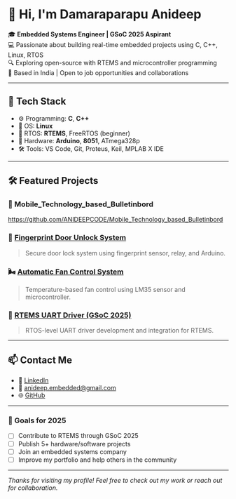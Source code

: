 # 👋 Hi, I'm Damaraparapu Anideep

🎓 **Embedded Systems Engineer | GSoC 2025 Aspirant**  
💻 Passionate about building real-time embedded projects using C, C++, Linux, RTOS  
🔍 Exploring open-source with RTEMS and microcontroller programming  
📍 Based in India | Open to job opportunities and collaborations

---

## 🔧 Tech Stack

- ⚙️ Programming: **C**, **C++**
- 🐧 OS: **Linux**
- 🧠 RTOS: **RTEMS**, FreeRTOS (beginner)
- 🔌 Hardware: **Arduino**, **8051**, ATmega328p
- 🛠️ Tools: VS Code, Git, Proteus, Keil, MPLAB X IDE

---

## 🛠️ Featured Projects

### 💬 Mobile_Technology_based_Bulletinbord
https://github.com/ANIDEEPCODE/Mobile_Technology_based_Bulletinbord

### 🔐 [Fingerprint Door Unlock System](https://github.com/ANIDEEPCODE/Fingerprint-Door-Unlock)
> Secure door lock system using fingerprint sensor, relay, and Arduino.

### 🌬️ [Automatic Fan Control System](https://github.com/ANIDEEPCODE/Automatic-Fan-Control)
> Temperature-based fan control using LM35 sensor and microcontroller.

### 📡 [RTEMS UART Driver (GSoC 2025)](https://github.com/ANIDEEPCODE/RTEMS-UART-Driver)
> RTOS-level UART driver development and integration for RTEMS.

---

## 📫 Contact Me

- 🔗 [LinkedIn](https://www.linkedin.com/in/damaraparapu-anideep-370638241)
- 📧 anideep.embedded@gmail.com
- 🌐 [GitHub](https://github.com/ANIDEEPCODE)

---

### 🚀 Goals for 2025

- [ ] Contribute to RTEMS through GSoC 2025  
- [ ] Publish 5+ hardware/software projects  
- [ ] Join an embedded systems company  
- [ ] Improve my portfolio and help others in the community  

---

*Thanks for visiting my profile! Feel free to check out my work or reach out for collaboration.*
